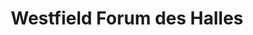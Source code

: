 ---
title: "Westfield Forum des Halles"
url: /paris/westfield-forum-des-halles/
shop: Einkaufszentrum
---